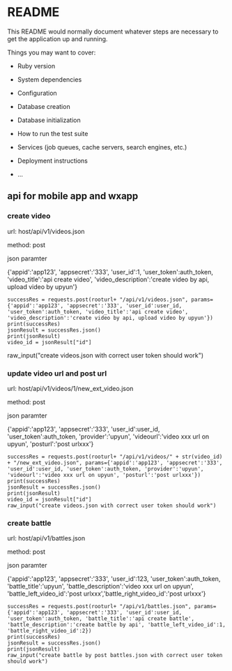 # README

This README would normally document whatever steps are necessary to get the
application up and running.

Things you may want to cover:

* Ruby version

* System dependencies

* Configuration

* Database creation

* Database initialization

* How to run the test suite

* Services (job queues, cache servers, search engines, etc.)

* Deployment instructions

* ...
## api for mobile app and wxapp

### create video
url: host/api/v1/videos.json

method: post

json paramter

{'appid':'app123', 'appsecret':'333', 'user_id':1, 'user_token':auth_token, 'video_title':'api create video', 'video_description':'create video by api, upload video by upyun'}
```
successRes = requests.post(rooturl+ "/api/v1/videos.json", params={'appid':'app123', 'appsecret':'333', 'user_id':user_id, 'user_token':auth_token, 'video_title':'api create video', 'video_description':'create video by api, upload video by upyun'})
print(successRes)
jsonResult = successRes.json()
print(jsonResult)
video_id = jsonResult["id"]
```
raw_input("create videos.json with correct user token should work")

### update video url and post url
url: host/api/v1/videos/1/new_ext_video.json

method: post

json paramter

{'appid':'app123', 'appsecret':'333', 'user_id':user_id, 'user_token':auth_token, 'provider':'upyun', 'videourl':'video xxx url on upyun', 'posturl':'post urlxxx'}
```
successRes = requests.post(rooturl+ "/api/v1/videos/" + str(video_id) + "/new_ext_video.json", params={'appid':'app123', 'appsecret':'333', 'user_id':user_id, 'user_token':auth_token, 'provider':'upyun', 'videourl':'video xxx url on upyun', 'posturl':'post urlxxx'})
print(successRes)
jsonResult = successRes.json()
print(jsonResult)
video_id = jsonResult["id"]
raw_input("create videos.json with correct user token should work")
```
### create battle
url: host/api/v1/battles.json

method: post

json paramter

{'appid':'app123', 'appsecret':'333', 'user_id':123, 'user_token':auth_token, 'battle_title':'upyun', 'battle_description':'video xxx url on upyun', 'battle_left_video_id':'post urlxxx','battle_right_video_id':'post urlxxx'}

```
successRes = requests.post(rooturl+ "/api/v1/battles.json", params={'appid':'app123', 'appsecret':'333', 'user_id':user_id, 'user_token':auth_token, 'battle_title':'api create battle', 'battle_description':'create battle by api', 'battle_left_video_id':1, 'battle_right_video_id':2})
print(successRes)
jsonResult = successRes.json()
print(jsonResult)
raw_input("create battle by post battles.json with correct user token should work")
```
